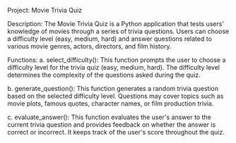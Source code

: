 Project: Movie Trivia Quiz

Description:
The Movie Trivia Quiz is a Python application that tests users' knowledge of movies through a series of trivia questions. Users can choose a difficulty level (easy, medium, hard) and answer questions related to various movie genres, actors, directors, and film history.

Functions:
a. select_difficulty():
   This function prompts the user to choose a difficulty level for the trivia quiz (easy, medium, hard). The difficulty level determines the complexity of the questions asked during the quiz.

b. generate_question():
   This function generates a random trivia question based on the selected difficulty level. Questions may cover topics such as movie plots, famous quotes, character names, or film production trivia.

c. evaluate_answer():
   This function evaluates the user's answer to the current trivia question and provides feedback on whether the answer is correct or incorrect. It keeps track of the user's score throughout the quiz.

